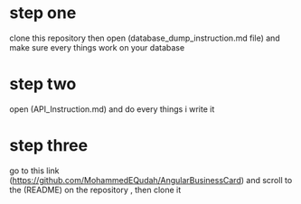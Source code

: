 # step one

clone this repository then open (database_dump_instruction.md file) and make sure every things work on your database

# step two 

open (API_Instruction.md) and do every things i write it 

# step three

go to this link (https://github.com/MohammedEQudah/AngularBusinessCard) and scroll to  the (README) on the repository , then clone it

